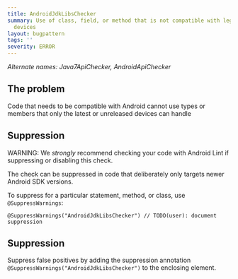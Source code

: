 ```yaml
---
title: AndroidJdkLibsChecker
summary: Use of class, field, or method that is not compatible with legacy Android
  devices
layout: bugpattern
tags: ''
severity: ERROR
---
```


<!--
*** AUTO-GENERATED, DO NOT MODIFY ***
To make changes, edit the @BugPattern annotation or the explanation in docs/bugpattern.
-->

_Alternate names: Java7ApiChecker, AndroidApiChecker_

## The problem
Code that needs to be compatible with Android cannot use types or members that
only the latest or unreleased devices can handle

## Suppression

WARNING: We _strongly_ recommend checking your code with Android Lint if
suppressing or disabling this check.

The check can be suppressed in code that deliberately only targets newer Android
SDK versions.

To suppress for a particular statement, method, or class, use
`@SuppressWarnings`:

```
@SuppressWarnings("AndroidJdkLibsChecker") // TODO(user): document suppression
```

## Suppression
Suppress false positives by adding the suppression annotation `@SuppressWarnings("AndroidJdkLibsChecker")` to the enclosing element.
